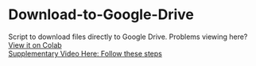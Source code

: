 # Download-to-Google-Drive
Script to download files directly to Google Drive.
Problems viewing here? [View it on Colab](https://colab.research.google.com/drive/1djY7Xs-MN_kjKsuOnBDcIEdnl7wW5eFm?usp=sharing)
<br>
[Supplementary Video Here: Follow these steps](https://www.youtube.com/watch?v=Wi2sx188F_g)
